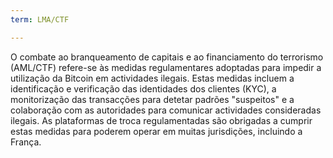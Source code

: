 ```yaml
---
term: LMA/CTF

---
```

O combate ao branqueamento de capitais e ao financiamento do terrorismo (AML/CTF) refere-se às medidas regulamentares adoptadas para impedir a utilização da Bitcoin em actividades ilegais. Estas medidas incluem a identificação e verificação das identidades dos clientes (KYC), a monitorização das transacções para detetar padrões "suspeitos" e a colaboração com as autoridades para comunicar actividades consideradas ilegais. As plataformas de troca regulamentadas são obrigadas a cumprir estas medidas para poderem operar em muitas jurisdições, incluindo a França.